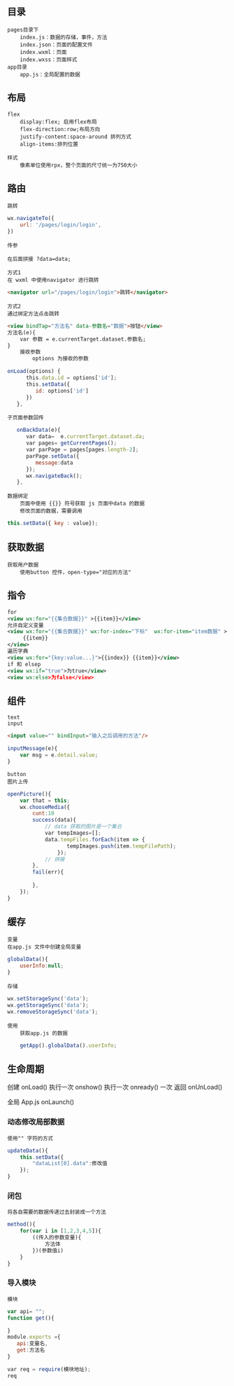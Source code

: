 
## 目录
	pages目录下
		index.js：数据的存储，事件，方法
		index.json：页面的配置文件
		index.wxml：页面
		index.wxss：页面样式
	app目录
		app.js：全局配置的数据

## 布局
	flex
		display:flex; 启用flex布局
		flex-direction:row;布局方向
		justify-content:space-around 排列方式
		align-items:排列位置

	样式
		像素单位使用rpx，整个页面的尺寸统一为750大小


## 路由
	跳转
```js
wx.navigateTo({
	url: '/pages/login/login',
})
```
	传参
```
在后面拼接 ?data=data;

方式1
在 wxml 中使用navigator 进行跳转
```
``` html
<navigator url="/pages/login/login">跳转</navigator>
```
```
方式2
通过绑定方法点击跳转
```
``` html
<view bindTap="方法名" data-参数名="数据">按钮</view>
方法名(e){
	var 参数 = e.currentTarget.dataset.参数名;
}
	接收参数
		options 为接收的参数
```
``` js
onLoad(options) {
      this.data.id = options['id'];
      this.setData({
         id: options['id']
      })
   },
```
	子页面参数回传
```js
   onBackData(e){
      var data=  e.currentTarget.dataset.da;
      var pages= getCurrentPages();
      var parPage = pages[pages.length-2];
      parPage.setData({
         message:data
      });
      wx.navigateBack();
   },
```

	数据绑定
		页面中使用 {{}} 符号获取 js 页面中data 的数据
		修改页面的数据，需要调用
```js
this.setData({ key : value}); 
```

## 获取数据
	获取用户数据
		使用button 控件，open-type="对应的方法"

## 指令

```xml
for
<view wx:for="{{集合数据}}" >{{item}}</view>
允许自定义变量
<view wx:for="{{集合数据}}" wx:for-index="下标"  wx:for-item="item数据" >
	 {{item}}
</view>
遍历字典
<view wx:for="{key:value...}">{{index}} {{item}}</view>
if 和 elsep
<view wx:if="true">为true</view>
<view wx:else>为false</view>
```

## 组件
	text
	input
```html
<input value="" bindInput="输入之后调用的方法"/>
```
``` js
inputMessage(e){
	var msg = e.detail.value;
}
```
	button
	图片上传
```js
openPicture(){
	var that = this;
	wx.chooseMedia({
		cunt:10
		success(data){
			// data 获取的图片是一个集合
			var tempImages=[];
			data.tempFiles.forEach(item => {
				   tempImages.push(item.tempFilePath);
				});
			// 拼接
		},
		fail(err){
		
		},
	});
}
```

## 缓存
	变量
	在app.js 文件中创建全局变量
``` js
globalData(){
	userInfo:null;
}
```

	存储
```js
wx.setStorageSync('data');
wx.getStorageSync('data');
wx.removeStorageSync('data');
```

	使用
		获取app.js 的数据
```js
	getApp().globalData().userInfo;
```

## 生命周期
创建
	onLoad() 执行一次
	onshow() 执行一次
	onready() 一次
返回
	onUnLoad()

全局
	App.js
		onLaunch()


### 动态修改局部数据
	使用"" 字符的方式
```js
updateData(){
	this.setData({
		"dataList[0].data":修改值
	});
}

```

### 闭包
	将各自需要的数据传递过去封装成一个方法
```js
method(){
	for(var i in [1,2,3,4,5]){
		((传入的参数变量){
			方法体
		})(参数值i)
	}
}

```

### 导入模块

	模块
```js
var api= "";
function get(){

}
module.exports ={
   api:变量名,
   get:方法名
}
```
```js
var req = require(模块地址);
req

```